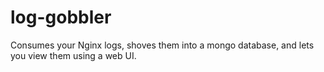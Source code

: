 # log-gobbler

Consumes your Nginx logs, shoves them into a mongo database, and lets you view
them using a web UI.
